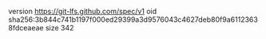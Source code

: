 version https://git-lfs.github.com/spec/v1
oid sha256:3b844c741b1197f000ed29399a3d9576043c4627deb80f9a61123638fdceaeae
size 342
